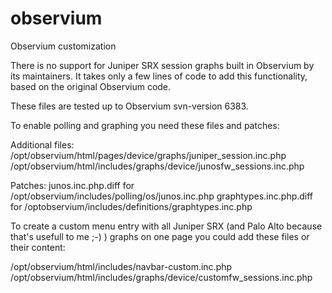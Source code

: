 # observium
Observium customization

There is no support for Juniper SRX session graphs built in Observium by its maintainers.
It takes only a few lines of code to add this functionality, based on the original Observium code.

These files are tested up to Observium svn-version 6383.

To enable polling and graphing you need these files and patches:

Additional files:
/opt/observium/html/pages/device/graphs/juniper_session.inc.php
/opt/observium/html/includes/graphs/device/junosfw_sessions.inc.php

Patches:
junos.inc.php.diff for /opt/observium/includes/polling/os/junos.inc.php
graphtypes.inc.php.diff for /optobservium/includes/definitions/graphtypes.inc.php



To create a custom menu entry with all Juniper SRX (and Palo Alto because that's usefull to me ;-) ) graphs on one page you could add these files or their content:

/opt/observium/html/includes/navbar-custom.inc.php
/opt/observium/html/includes/graphs/device/customfw_sessions.inc.php

